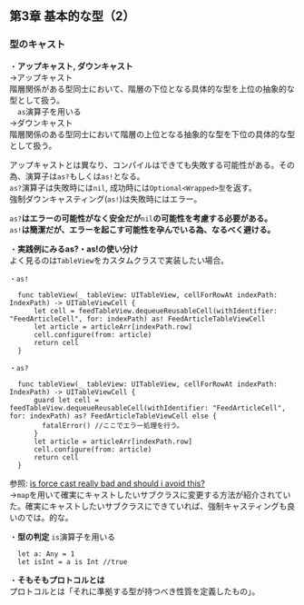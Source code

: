 第3章 基本的な型（2）
---
### 型のキャスト
・**アップキャスト, ダウンキャスト**  
→アップキャスト  
階層関係がある型同士において、階層の下位となる具体的な型を上位の抽象的な型として扱う。  
　`as`演算子を用いる  
→ダウンキャスト  
階層関係のある型同士において階層の上位となる抽象的な型を下位の具体的な型として扱う。  

アップキャストとは異なり、コンパイルはできても失敗する可能性がある。その為、演算子は`as?`もしくは`as!`となる。  
`as?`演算子は失敗時には`nil`, 成功時には`Optional<Wrapped>型`を返す。   
強制ダウンキャスティング(`as!`)は失敗時にはエラー。

`as?`**はエラーの可能性がなく安全だが**`nil`**の可能性を考慮する必要がある。**  
`as!`**は簡潔だが、エラーを起こす可能性を孕んでいる為、なるべく避ける。**  

・**実践例にみるas?・as!の使い分け**  
よく見るのは`TableView`をカスタムクラスで実装したい場合。 

```
・as!

  func tableView(_ tableView: UITableView, cellForRowAt indexPath: IndexPath) -> UITableViewCell {
      let cell = feedTableView.dequeueReusableCell(withIdentifier: "FeedArticleCell", for: indexPath) as! FeedArticleTableViewCell
      let article = articleArr[indexPath.row]
      cell.configure(from: article)
      return cell
  }
  
・as?

  func tableView(_ tableView: UITableView, cellForRowAt indexPath: IndexPath) -> UITableViewCell {
      guard let cell = feedTableView.dequeueReusableCell(withIdentifier: "FeedArticleCell", for: indexPath) as? FeedArticleTableViewCell else {
        fatalError() //ここでエラー処理を行う。
      }
      let article = articleArr[indexPath.row]
      cell.configure(from: article)
      return cell
  }
```
参照: [is force cast really bad and should i avoid this?](https://stackoverflow.com/questions/36024543/is-force-cast-really-bad-and-should-always-avoid-it)  
→`map`を用いて確実にキャストしたいサブクラスに変更する方法が紹介されていた。確実にキャストしたいサブクラスにできていれば、強制キャスティングも良いのでは。的な。

・**型の判定**
`is`演算子を用いる  
```
  let a: Any = 1
  let isInt = a is Int //true
```

・**そもそもプロトコルとは**  
プロトコルとは「それに準拠する型が持つべき性質を定義したもの」。    
